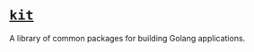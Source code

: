 # [`kit`](https://github.com/sempernow/kit "sempernow/kit @ GitHub")

A library of common packages for building Golang applications.


### &nbsp;
<!-- 

# Markdown Cheatsheet

[Markdown Cheatsheet](https://github.com/adam-p/markdown-here/wiki/Markdown-Cheatsheet "Wiki @ GitHub")


# Link @ (HTML | MD)

([HTML](file:///d:/___.html "@ browser") | [MD](file:///d:/___.md "___"))   

# Bookmark

- Reference
[Foo](#foo)

- Target
<a name="foo"></a>

-->

